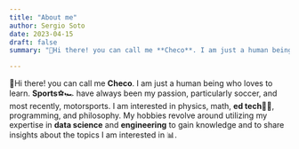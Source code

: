 ```yaml
---
title: "About me"
author: Sergio Soto
date: 2023-04-15
draft: false
summary: "👋Hi there! you can call me **Checo**. I am just a human being who loves to learn. **Sports**⚽🏎️ have always been my passion, particularly soccer, and most recently, motorsports. I am interested in physics, math, **ed tech**👨‍💻, programming, and philosophy. My hobbies revolve around utilizing my expertise in **data science** and **engineering** to gain knowledge and to share insights about the topics I am interested in 📊."

---
```


👋Hi there! you can call me **Checo**. I am just a human being who loves to learn. **Sports**⚽🏎️ have always been my passion, particularly soccer, and most recently, motorsports. I am interested in physics, math, **ed tech**👨‍💻, programming, and philosophy. My hobbies revolve around utilizing my expertise in **data science** and **engineering** to gain knowledge and to share insights about the topics I am interested in 📊.
